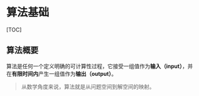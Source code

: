 # 算法基础

[TOC]

## 算法概要

算法是任何一个定义明确的可计算性过程，它接受一组值作为**输入（input）**，并在**有限时间内**产生一组值作为**输出（output）**。

> 从数学角度来说，算法就是从问题空间到解空间的映射。



